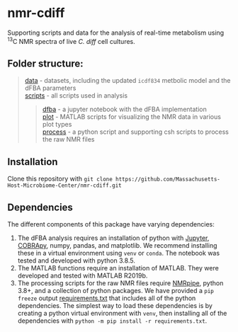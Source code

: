 # nmr-cdiff
Supporting scripts and data for the analysis of real-time metabolism using <sup>13</sup>C NMR spectra of live _C. diff_ cell cultures.

## Folder structure:
> [data](data) - datasets, including the updated `icdf834` metbolic model and the dFBA parameters  
> [scripts](scripts) - all scripts used in analysis 
> > [dfba](scripts/dfba) - a jupyter notebook with the dFBA implementation  
> > [plot](scripts/plot) - MATLAB scripts for visualizing the NMR data in various plot types  
> > [process](scripts/process) - a python script and supporting csh scripts to process the raw NMR files  
 
## Installation
Clone this repository with `git clone https://github.com/Massachusetts-Host-Microbiome-Center/nmr-cdiff.git`

## Dependencies
The different components of this package have varying dependencies:
1. The dFBA analysis requires an installation of python with [Jupyter](https://jupyter.org/install), [COBRApy](https://opencobra.github.io/cobrapy/), numpy, pandas, and matplotlib. We recommend installing these in a virtual environment using `venv` or `conda`. The notebook was tested and developed with python 3.8.5.
2. The MATLAB functions require an installation of MATLAB. They were developed and tested with MATLAB R2019b.
3. The processing scripts for the raw NMR files require [NMRpipe](https://www.ibbr.umd.edu/nmrpipe/install.html), python 3.8+, and a collection of python packages. We have provided a `pip freeze` output [requirements.txt](etc/requirements.txt) that includes all of the python dependencies. The simplest way to load these dependencies is by creating a python virtual environment with `venv`, then installing all of the dependencies with `python -m pip install -r requirements.txt`.
